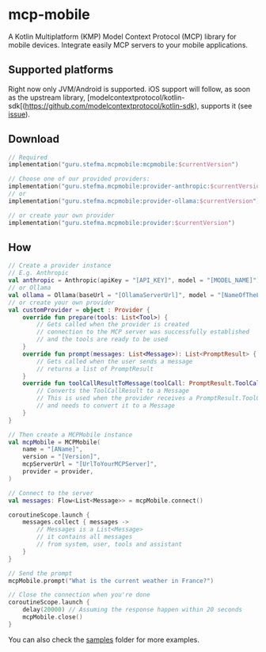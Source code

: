 # mcp-mobile

A Kotlin Multiplatform (KMP) Model Context Protocol (MCP) library for mobile devices.
Integrate easily MCP servers to your mobile applications.

## Supported platforms

Right now only JVM/Android is supported.
iOS support will follow, as soon as the upstream library,
[modelcontextprotocol/kotlin-sdk[(https://github.com/modelcontextprotocol/kotlin-sdk),
supports it (see [issue](https://github.com/modelcontextprotocol/kotlin-sdk/pull/81)).

## Download

```kotlin
// Required
implementation("guru.stefma.mcpmobile:mcpmobile:$currentVersion")

// Choose one of our provided providers:
implementation("guru.stefma.mcpmobile:provider-anthropic:$currentVersion")
// or
implementation("guru.stefma.mcpmobile:provider-ollama:$currentVersion")

// or create your own provider
implementation("guru.stefma.mcpmobile:provider:$currentVersion")
```

## How

```kotlin
// Create a provider instance
// E.g. Anthropic
val anthropic = Anthropic(apiKey = "[API_KEY]", model = "[MODEL_NAME]")
// or Ollama
val ollama = Ollama(baseUrl = "[OllamaServerUrl]", model = "[NameOfTheLLM]")
// or create your own provider
val customProvider = object : Provider {
    override fun prepare(tools: List<Tool>) {
        // Gets called when the provider is created
        // connection to the MCP server was successfully established
        // and the tools are ready to be used
    }
    override fun prompt(messages: List<Message>): List<PromptResult> {
        // Gets called when the user sends a message
        // returns a list of PromptResult
    }
    override fun toolCallResultToMessage(toolCall: PromptResult.ToolCall, toolCallResult: ToolCallResult): Message {
        // Converts the ToolCallResult to a Message
        // This is used when the provider receives a PromptResult.ToolCall
        // and needs to convert it to a Message
    }
}

// Then create a MCPMobile instance
val mcpMobile = MCPMobile(
    name = "[AName]",
    version = "[Version]",
    mcpServerUrl = "[UrlToYourMCPServer]",
    provider = provider,
)

// Connect to the server
val messages: Flow<List<Message>> = mcpMobile.connect()

coroutineScope.launch {
    messages.collect { messages ->
        // Messages is a List<Message>
        // it contains all messages
        // from system, user, tools and assistant
    }
}

// Send the prompt
mcpMobile.prompt("What is the current weather in France?")

// Close the connection when you're done
coroutineScope.launch {
    delay(20000) // Assuming the response happen within 20 seconds
    mcpMobile.close()
}
```

You can also check the [samples](samples) folder for more examples.